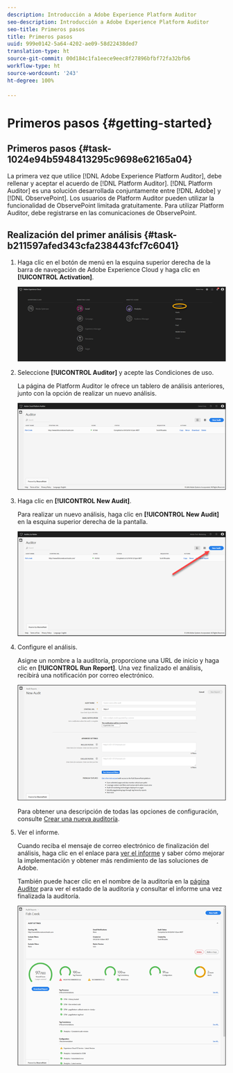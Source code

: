 ```yaml
---
description: Introducción a Adobe Experience Platform Auditor
seo-description: Introducción a Adobe Experience Platform Auditor
seo-title: Primeros pasos
title: Primeros pasos
uuid: 999e0142-5a64-4202-ae09-58d22438ded7
translation-type: ht
source-git-commit: 00d184c1fa1eece9eec8f27896bfbf72fa32bfb6
workflow-type: ht
source-wordcount: '243'
ht-degree: 100%

---
```



# Primeros pasos {#getting-started}

## Primeros pasos {#task-1024e94b5948413295c9698e62165a04}

<!--
This page is a placeholder for now, we need things like prerequisites, any planning that should be done before using Auditor, initial setup info--that kind of thing.
-->

La primera vez que utilice [!DNL Adobe Experience Platform Auditor], debe rellenar y aceptar el acuerdo de [!DNL Platform Auditor]. [!DNL Platform Auditor] es una solución desarrollada conjuntamente entre [!DNL Adobe] y [!DNL ObservePoint]. Los usuarios de Platform Auditor pueden utilizar la funcionalidad de ObservePoint limitada gratuitamente. Para utilizar Platform Auditor, debe registrarse en las comunicaciones de ObservePoint.

## Realización del primer análisis {#task-b211597afed343cfa238443fcf7c6041}

1. Haga clic en el botón de menú en la esquina superior derecha de la barra de navegación de Adobe Experience Cloud y haga clic en **[!UICONTROL Activation]**.

   ![](assets/activate.png)

1. Seleccione **[!UICONTROL Auditor]** y acepte las Condiciones de uso.

   La página de Platform Auditor le ofrece un tablero de análisis anteriores, junto con la opción de realizar un nuevo análisis.

   ![](assets/home.png)

1. Haga clic en **[!UICONTROL New Audit]**.

   Para realizar un nuevo análisis, haga clic en **[!UICONTROL New Audit]** en la esquina superior derecha de la pantalla.

   ![](assets/new-audit-button.png)

1. Configure el análisis.

   Asigne un nombre a la auditoría, proporcione una URL de inicio y haga clic en **[!UICONTROL Run Report]**. Una vez finalizado el análisis, recibirá una notificación por correo electrónico.

   ![](assets/config.png)

   Para obtener una descripción de todas las opciones de configuración, consulte [Crear una nueva auditoría](../create-audit/create-new-audit.md).
1. Ver el informe.

   Cuando reciba el mensaje de correo electrónico de finalización del análisis, haga clic en el enlace para [ver el informe](../reports/scorecard.md) y saber cómo mejorar la implementación y obtener más rendimiento de las soluciones de Adobe.

   También puede hacer clic en el nombre de la auditoría en la [página Auditor](../get-started/audit-list.md) para ver el estado de la auditoría y consultar el informe una vez finalizada la auditoría.

   ![](assets/report.png)
